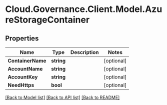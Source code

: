 # Cloud.Governance.Client.Model.AzureStorageContainer
## Properties

Name | Type | Description | Notes
------------ | ------------- | ------------- | -------------
**ContainerName** | **string** |  | [optional] 
**AccountName** | **string** |  | [optional] 
**AccountKey** | **string** |  | [optional] 
**NeedHttps** | **bool** |  | [optional] 

[[Back to Model list]](../README.md#documentation-for-models) [[Back to API list]](../README.md#documentation-for-api-endpoints) [[Back to README]](../README.md)

